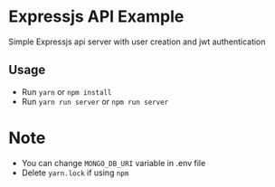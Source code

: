 # Expressjs API Example

Simple Expressjs api server with user creation and jwt authentication

## Usage
- Run `yarn` or `npm install`
- Run `yarn run server` or `npm run server`

# Note
- You can change `MONGO_DB_URI` variable in .env file
- Delete `yarn.lock` if using `npm`
